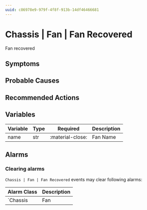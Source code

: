 ```yaml
---
uuid: c86978e9-979f-4f8f-913b-14df46466681
---
```

# Chassis | Fan | Fan Recovered

Fan recovered

## Symptoms

## Probable Causes

## Recommended Actions

## Variables

Variable | Type | Required | Description
--- | --- | --- | ---
name | str | :material-close: | Fan Name

## Alarms

### Clearing alarms

`Chassis | Fan | Fan Recovered` events may clear following alarms:

Alarm Class | Description
--- | ---
`Chassis | Fan | Fan Failed` | dispose
